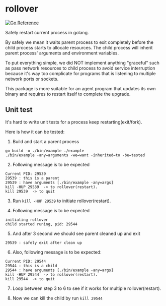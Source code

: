 # rollover
[![Go Reference](https://pkg.go.dev/badge/github.com/tomasen/rollover.svg)](https://pkg.go.dev/github.com/tomasen/rollover)

Safely restart current process in golang.

By safely we mean it waits parent process 
to exit completely before the child process starts to allocate resources.
The child process will inherit parent process' arguments and environment variables.

To put everything simple, we did NOT implement anything "graceful" such as pass network 
resources to child process to avoid service interruption because it's way too complicate 
for programs that is listening to multiple network ports or sockets.

This package is more suitable for an agent program that updates its own binary and requires 
to restart itself to complete the upgrade.

## Unit test
It's hard to write unit tests for a process keep restarting(exit/fork). 

Here is how it can be tested:

1. Build and start a parent process
```
go build -o ./bin/example ./example
./bin/example -any=arguments -we=want -inherited=to -be=tested
```

2. Following message is to be expected
```
Current PID: 29539
29539 : this is a parent
29539 : have arguments [./bin/example -any=args]
kill -HUP 29539  -> to rollover(restart).
kill 29539  -> to quit
```

3. Run `kill -HUP 29539` to initiate rollover(restart).
   
4. Following message is to be expected
```
initiating rollover
child started runing, pid: 29544
```

5. And after 3 second we should see parent cleaned up and exit
```
29539 : safely exit after clean up
```

6. Also, following message is to be expected:
```
Current PID: 29544
29544 : this is a child
29544 : have arguments [./bin/example -any=args]
kill -HUP 29544  -> to rollover(restart).
kill 29544  -> to quit
```

7. Loop between step 3 to 6 to see if it works for multiple rollover(restart).

8. Now we can kill the child by run `kill 29544`

